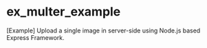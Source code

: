# ex_multer_example
[Example] Upload a single image in server-side using Node.js based Express Framework.
